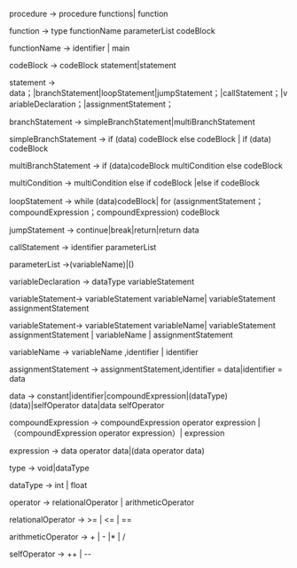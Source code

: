 

procedure → procedure functions| function

function → type functionName parameterList codeBlock

functionName → identifier | main

codeBlock → codeBlock statement|statement

statement → data；|branchStatement|loopStatement|jumpStatement；|callStatement；|variableDeclaration；|assignmentStatement；

branchStatement → simpleBranchStatement|multiBranchStatement

simpleBranchStatement → if (data) codeBlock else  codeBlock | if (data) codeBlock

multiBranchStatement → if (data)codeBlock multiCondition else codeBlock

multiCondition → multiCondition else if  codeBlock |else if codeBlock

loopStatement → while (data)codeBlock| for (assignmentStatement；compoundExpression；compoundExpression)  codeBlock

jumpStatement → continue|break|return|return data

callStatement → identifier parameterList

parameterList →(variableName)|()

variableDeclaration → dataType variableStatement

variableStatement→ variableStatement variableName| variableStatement assignmentStatement

variableStatement→ variableStatement variableName| variableStatement assignmentStatement | variableName | assignmentStatement

variableName → variableName ,identifier | identifier

assignmentStatement → assignmentStatement,identifier = data|identifier = data

data → constant|identifier|compoundExpression|(dataType)(data)|selfOperator data|data selfOperator

compoundExpression → compoundExpression operator expression |（compoundExpression operator expression）| expression

expression → data operator data|(data operator data)

type → void|dataType

dataType → int | float

operator → relationalOperator | arithmeticOperator

relationalOperator →  >= |  <= | ==

arithmeticOperator → \+ | \- |\* | /

selfOperator → ++ | --